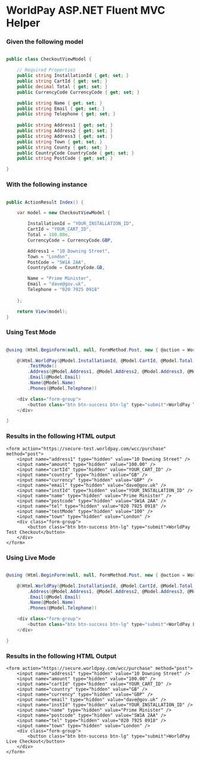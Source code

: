 WorldPay ASP.NET Fluent MVC Helper
=================

### Given the following model ###

```c#

public class CheckoutViewModel {

    // Required Properties
    public string InstallationId { get; set; }
    public string CartId { get; set; }
    public decimal Total { get; set; }
    public CurrencyCode CurrencyCode { get; set; }

    public string Name { get; set; }
    public string Email { get; set; }
    public string Telephone { get; set; }
   
    public string Address1 { get; set; }
    public string Address2 { get; set; }
    public string Address3 { get; set; }
    public string Town { get; set; }
    public string County { get; set; }
    public CountryCode CountryCode { get; set; }
    public string PostCode { get; set; }

}

```

### With the following instance ###

```c#

public ActionResult Index() {

    var model = new CheckoutViewModel { 

        InstallationId = "YOUR_INSTALLATION_ID",
        CartId = "YOUR_CART_ID",
        Total = 100.00m,
        CurrencyCode = CurrencyCode.GBP,

        Address1 = "10 Downing Street",
        Town = "London",
        PostCode = "SW1A 2AA",
        CountryCode = CountryCode.GB,

        Name = "Prime Minister",
        Email = "dave@gov.uk",
        Telephone = "020 7925 0918"
    
    };

    return View(model);
}
```

### Using Test Mode ###

```c#

@using (Html.BeginForm(null, null, FormMethod.Post, new { @action = WorldPayUrls.Test })) {

    @(Html.WorldPay(@Model.InstallationId, @Model.CartId, @Model.Total.ToString(), @Model.CurrencyCode)
        .TestMode()
        .Address(@Model.Address1, @Model.Address2, @Model.Address3, @Model.Town, @Model.County, @Model.PostCode, CountryCode.GB)
        .Email(@Model.Email)
        .Name(@Model.Name)
        .Phones(@Model.Telephone))

    <div class="form-group">
        <button class="btn btn-success btn-lg" type="submit">WorldPay Test Checkout</button>
    </div>

}
```

### Results in the following HTML output ###

    <form action="https://secure-test.worldpay.com/wcc/purchase" method="post">
	    <input name="address1" type="hidden" value="10 Downing Street" />
	    <input name="amount" type="hidden" value="100.00" />
	    <input name="cartId" type="hidden" value="YOUR_CART_ID" />
	    <input name="country" type="hidden" value="GB" />
	    <input name="currency" type="hidden" value="GBP" />
	    <input name="email" type="hidden" value="dave@gov.uk" />
	    <input name="instId" type="hidden" value="YOUR_INSTALLATION_ID" />
	    <input name="name" type="hidden" value="Prime Minister" />
	    <input name="postcode" type="hidden" value="SW1A 2AA" />
	    <input name="tel" type="hidden" value="020 7925 0918" />
	    <input name="testMode" type="hidden" value="100" />
	    <input name="town" type="hidden" value="London" />    
	    <div class="form-group">
	        <button class="btn btn-success btn-lg" type="submit">WorldPay Test Checkout</button>
	    </div>
	</form>

### Using Live Mode ###

```c#

@using (Html.BeginForm(null, null, FormMethod.Post, new { @action = WorldPayUrls.Live })) {

    @(Html.WorldPay(@Model.InstallationId, @Model.CartId, @Model.Total.ToString(), @Model.CurrencyCode)
        .Address(@Model.Address1, @Model.Address2, @Model.Address3, @Model.Town, @Model.County, @Model.PostCode, CountryCode.GB)
        .Email(@Model.Email)
        .Name(@Model.Name)
        .Phones(@Model.Telephone))

    <div class="form-group">
        <button class="btn btn-success btn-lg" type="submit">WorldPay Live Checkout</button>
    </div>

}
```

### Results in the following HTML Output ###

    <form action="https://secure.worldpay.com/wcc/purchase" method="post">
	    <input name="address1" type="hidden" value="10 Downing Street" />
	    <input name="amount" type="hidden" value="100.00" />
	    <input name="cartId" type="hidden" value="YOUR_CART_ID" />
	    <input name="country" type="hidden" value="GB" />
	    <input name="currency" type="hidden" value="GBP" />
	    <input name="email" type="hidden" value="dave@gov.uk" />
	    <input name="instId" type="hidden" value="YOUR_INSTALLATION_ID" />
	    <input name="name" type="hidden" value="Prime Minister" />
	    <input name="postcode" type="hidden" value="SW1A 2AA" />
	    <input name="tel" type="hidden" value="020 7925 0918" />
	    <input name="town" type="hidden" value="London" />    
	    <div class="form-group">
	        <button class="btn btn-success btn-lg" type="submit">WorldPay Live Checkout</button>
	    </div>
	</form>